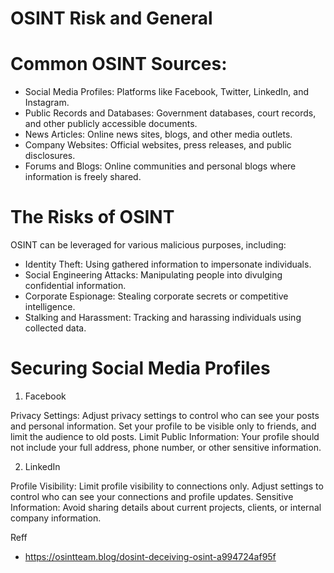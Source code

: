 # OSINT Risk and General

# Common OSINT Sources:

- Social Media Profiles: Platforms like Facebook, Twitter, LinkedIn, and Instagram.
- Public Records and Databases: Government databases, court records, and other publicly accessible documents.
- News Articles: Online news sites, blogs, and other media outlets.
- Company Websites: Official websites, press releases, and public disclosures.
- Forums and Blogs: Online communities and personal blogs where information is freely shared.

# The Risks of OSINT

OSINT can be leveraged for various malicious purposes, including:

- Identity Theft: Using gathered information to impersonate individuals.
- Social Engineering Attacks: Manipulating people into divulging confidential information.
- Corporate Espionage: Stealing corporate secrets or competitive intelligence.
- Stalking and Harassment: Tracking and harassing individuals using collected data.

# Securing Social Media Profiles

1. Facebook

Privacy Settings: Adjust privacy settings to control who can see your posts and personal information. Set your profile to be visible only to friends, and limit the audience to old posts.
Limit Public Information: Your profile should not include your full address, phone number, or other sensitive information.

2. LinkedIn

Profile Visibility: Limit profile visibility to connections only. Adjust settings to control who can see your connections and profile updates.
Sensitive Information: Avoid sharing details about current projects, clients, or internal company information.

Reff 

- https://osintteam.blog/dosint-deceiving-osint-a994724af95f